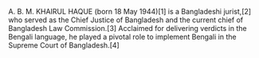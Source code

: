 A. B. M. KHAIRUL HAQUE (born 18 May 1944)[1] is a Bangladeshi jurist,[2] who served as the Chief Justice of Bangladesh and the current chief of Bangladesh Law Commission.[3] Acclaimed for delivering verdicts in the Bengali language, he played a pivotal role to implement Bengali in the Supreme Court of Bangladesh.[4]
